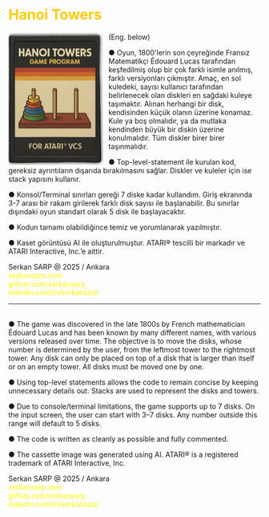 <h1 style="color:#fc0;">Hanoi Towers</h1>

<p>
  <img src="md-pngs/hanoi-towers-atari-style.png" alt="Oyun için AI ile hazırlanmış görsel eski tip konsol kaseti" align="left"  width=190 style="margin-right: 10px;">
(Eng. below)

&#9679; Oyun, 1800'lerin son çeyreğinde Fransız Matematikçi Édouard Lucas tarafından keşfedilmiş olup bir çok farklı isimle anılmış, farklı versiyonları çıkmıştır. Amaç, en sol kuledeki, sayısı kullanıcı tarafından belirlenecek olan diskleri en sağdaki kuleye taşımaktır. Alınan herhangi bir disk, kendisinden küçük olanın üzerine konamaz. Kule ya boş olmalıdır, ya da mutlaka kendinden büyük bir diskin üzerine konulmalıdır. Tüm diskler birer birer taşınmalıdır.

&#9679; Top-level-statement ile kurulan kod, gereksiz ayrıntıların dışarıda bırakılmasını sağlar. Diskler ve kuleler için ise stack yapısını kullanır.

&#9679; Konsol/Terminal sınırları gereği 7 diske kadar kullandım. Giriş ekranında 3-7 arası bir rakam girilerek farklı disk sayısı ile başlanabilir. Bu sınırlar dışındaki oyun standart olarak 5 disk ile başlayacaktır.

&#9679; Kodun tamamı olabildiğince temiz ve yorumlanarak yazılmıştır.

&#9679; Kaset görüntüsü AI ile oluşturulmuştur. ATARI® tescilli bir markadır ve ATARI Interactive, Inc.’e aittir.

Serkan SARP @ 2025 / Ankara<br>
<a href="http://www.serkansarp.com" style="color: yellow; text-decoration: none;">serkansarp.com</a><br>
<a href="https://www.github.com/serkansarp" style="color: yellow; text-decoration: none;">github.com/serkansarp</a><br>
<a href="https://www.linkedin.com/in/serkansarp" style="color: yellow; text-decoration: none;">linkedin.com/in/serkansarp</a>

---
<br>
&#9679; The game was discovered in the late 1800s by French mathematician Édouard Lucas and has been known by many different names, with various versions released over time. The objective is to move the disks, whose number is determined by the user, from the leftmost tower to the rightmost tower. Any disk can only be placed on top of a disk that is larger than itself or on an empty tower. All disks must be moved one by one.

&#9679; Using top-level statements allows the code to remain concise by keeping unnecessary details out. Stacks are used to represent the disks and towers.

&#9679; Due to console/terminal limitations, the game supports up to 7 disks. On the input screen, the user can start with 3–7 disks. Any number outside this range will default to 5 disks.

&#9679; The code is written as cleanly as possible and fully commented.

&#9679; The cassette image was generated using AI. ATARI® is a registered trademark of ATARI Interactive, Inc.

Serkan SARP @ 2025 / Ankara<br>
<a href="http://www.serkansarp.com" style="color: yellow; text-decoration: none;">serkansarp.com</a><br>
<a href="https://www.github.com/serkansarp" style="color: yellow; text-decoration: none;">github.com/serkansarp</a><br>
<a href="https://www.linkedin.com/in/serkansarp" style="color: yellow; text-decoration: none;">linkedin.com/in/serkansarp</a>

</p>